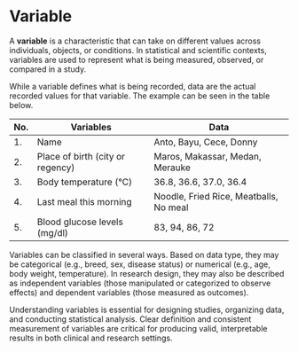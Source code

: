 # Variable

A **variable** is a characteristic that can take on different values across individuals, objects, or conditions. In statistical and scientific contexts, variables are used to represent what is being measured, observed, or compared in a study.

While a variable defines what is being recorded, data are the actual recorded values for that variable. The example can be seen in the table below.

| **No.** | **Variables** | **Data**  |
|---|---|---|
| 1. | Name | Anto, Bayu, Cece, Donny |
| 2. | Place of birth (city or regency) | Maros, Makassar, Medan, Merauke |
| 3. | Body temperature (°C) | 36.8, 36.6, 37.0, 36.4 |
| 4. | Last meal this morning | Noodle, Fried Rice, Meatballs, No meal |
| 5. | Blood glucose levels (mg/dl) | 83, 94, 86, 72 |

Variables can be classified in several ways. Based on data type, they may be categorical (e.g., breed, sex, disease status) or numerical (e.g., age, body weight, temperature). In research design, they may also be described as independent variables (those manipulated or categorized to observe effects) and dependent variables (those measured as outcomes).

Understanding variables is essential for designing studies, organizing data, and conducting statistical analysis. Clear definition and consistent measurement of variables are critical for producing valid, interpretable results in both clinical and research settings.